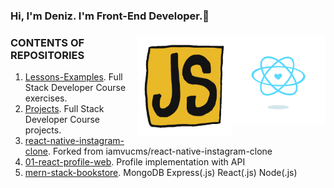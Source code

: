 <h3 class="animate__animated animate__bounce">Hi, I'm Deniz. I'm Front-End Developer.👋<h3/> <img src="https://github.com/denizozmen/denizozmen/blob/main/content_heart-react.gif" alt="react-native" width="150" height="140" align="right" style="max-width:100%;">
<img   <img src="https://github.com/denizozmen/denizozmen/blob/main/giphy.gif" alt="react-native" width="150" height="160" align="right"  style="max-width:100%;"><img 

# CONTENTS OF REPOSITORIES
1. [Lessons-Examples](https://github.com/denizozmen/Lessons-Examples). Full Stack Developer Course exercises.
2. [Projects](https://github.com/denizozmen/Projects). Full Stack Developer Course projects.
3. [react-native-instagram-clone](https://github.com/denizozmen/react-native-instagram-clone). Forked from iamvucms/react-native-instagram-clone
4. [01-react-profile-web](https://github.com/denizozmen/01-react-profile-web). Profile implementation with API
5. [mern-stack-bookstore](https://github.com/denizozmen/mern-stack-bookstore). MongoDB Express(.js) React(.js) Node(.js)



